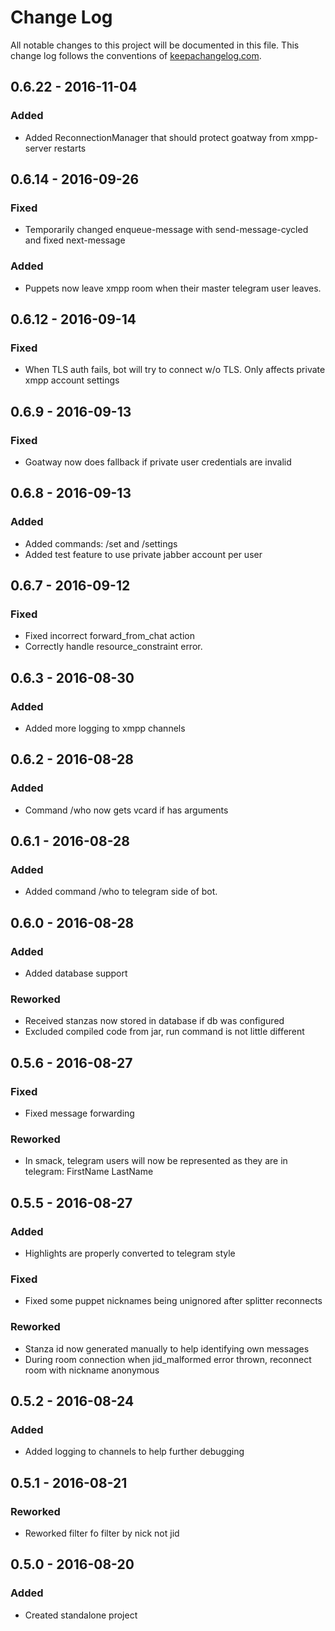 # Change Log
All notable changes to this project will be documented in this file. This change log follows the conventions of [keepachangelog.com](http://keepachangelog.com/).

## 0.6.22 - 2016-11-04
### Added
- Added ReconnectionManager that should protect goatway from xmpp-server restarts

## 0.6.14 - 2016-09-26
### Fixed
- Temporarily changed enqueue-message with send-message-cycled and fixed next-message

### Added
- Puppets now leave xmpp room when their master telegram user leaves.

## 0.6.12 - 2016-09-14
### Fixed
- When TLS auth fails, bot will try to connect w/o TLS. Only affects private xmpp account settings

## 0.6.9 - 2016-09-13
### Fixed
- Goatway now does fallback if private user credentials are invalid

## 0.6.8 - 2016-09-13
### Added
- Added commands: /set and /settings
- Added test feature to use private jabber account per user

## 0.6.7 - 2016-09-12
### Fixed
- Fixed incorrect forward_from_chat action
- Correctly handle resource_constraint error.

## 0.6.3 - 2016-08-30
### Added
- Added more logging to xmpp channels


## 0.6.2 - 2016-08-28
### Added
- Command /who now gets vcard if has arguments

## 0.6.1 - 2016-08-28
### Added
- Added command /who to telegram side of bot.

## 0.6.0 - 2016-08-28
### Added
- Added database support

### Reworked
- Received stanzas now stored in database if db was configured
- Excluded compiled code from jar, run command is not little different

## 0.5.6 - 2016-08-27
### Fixed
- Fixed message forwarding

### Reworked
- In smack, telegram users will now be represented as they are in telegram: FirstName LastName

## 0.5.5 - 2016-08-27
### Added
- Highlights are properly converted to telegram style

### Fixed
- Fixed some puppet nicknames being unignored after splitter reconnects

### Reworked
- Stanza id now generated manually to help identifying own messages
- During room connection when jid_malformed error thrown, reconnect room with nickname anonymous

## 0.5.2 - 2016-08-24
### Added
- Added logging to channels to help further debugging

## 0.5.1 - 2016-08-21
### Reworked
- Reworked filter fo filter by nick not jid

## 0.5.0 - 2016-08-20
### Added
- Created standalone project
